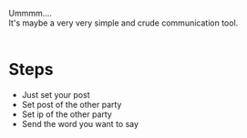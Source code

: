 Ummmm....<br>
It's maybe a very very simple and crude communication tool.<br>
<br>
# Steps<br>
* Just set your post
* Set post of the other party
* Set ip of the other party
* Send the word you want to say
